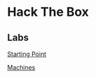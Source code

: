 # Hack The Box

## Labs
[Starting Point](https://github.com/securepadawan/Hack_The_Box/tree/main/Labs/Starting_Point)

[Machines](https://github.com/securepadawan/Hack_The_Box/tree/main/Labs/Machines)
